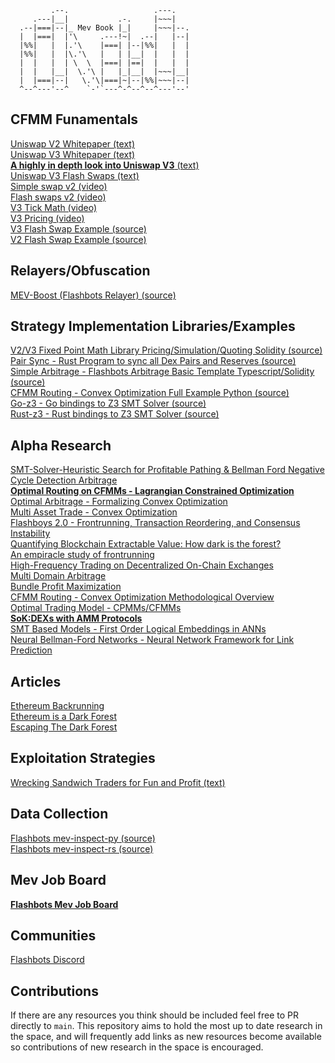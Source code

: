 <div style="align:center"> 
  
```solidity              
         .--.                   .---.
     .---|__|           .-.     |~~~|
  .--|===|--|_ Mev Book |_|     |~~~|--.
  |  |===|  |'\     .---!~|  .--|   |--|
  |%%|   |  |.'\    |===| |--|%%|   |  |
  |%%|   |  |\.'\   |   | |__|  |   |  |
  |  |   |  | \  \  |===| |==|  |   |  |
  |  |   |__|  \.'\ |   |_|__|  |~~~|__|
  |  |===|--|   \.'\|===|~|--|%%|~~~|--|
  ^--^---'--^    `-'`---^-^--^--^---'--'
```
  
 </div>

## CFMM Funamentals
[Uniswap V2 Whitepaper (text)](https://uniswap.org/whitepaper.pdf) </br>
[Uniswap V3 Whitepaper (text)](https://uniswap.org/whitepaper-v3.pdf) </br>
[**A highly in depth look into Uniswap V3** (text)](https://uniswapv3book.com) </br>
[Uniswap V3 Flash Swaps (text)](https://medium.com/coinmonks/tutorial-of-flash-swaps-of-uniswap-v3-73c0c846b822) </br>
[Simple swap v2 (video)](https://www.youtube.com/watch?v=qB2Ulx201wY) </br>
[Flash swaps v2 (video)](https://www.youtube.com/watch?v=MxTgk-kvtRM) </br>
[V3 Tick Math (video)](https://www.youtube.com/watch?v=p7LIEr8hVCA) </br>
[V3 Pricing (video)](https://www.youtube.com/watch?v=hKhdQl126Ys) </br>
[V3 Flash Swap Example (source)](https://github.com/yuichiroaoki/flash-swap-example) </br>
[V2 Flash Swap Example (source)](https://solidity-by-example.org/defi/uniswap-v2-flash-swap/) </br>


## Relayers/Obfuscation
[MEV-Boost (Flashbots Relayer) (source)](https://github.com/flashbots/mev-boost) </br>

## Strategy Implementation Libraries/Examples
[V2/V3 Fixed Point Math Library Pricing/Simulation/Quoting Solidity (source)](https://github.com/0xOsiris/cfmm-math-libraries) </br>
[Pair Sync - Rust Program to sync all Dex Pairs and Reserves (source)](https://github.com/0xKitsune/pair_sync) </br>
[Simple Arbitrage - Flashbots Arbitrage Basic Template Typescript/Solidity (source)](https://github.com/flashbots/simple-arbitrage) </br>
[CFMM Routing - Convex Optimization Full Example Python (source)](https://github.com/angeris/cfmm-routing-code) </br>
[Go-z3 - Go bindings to Z3 SMT Solver (source)](https://github.com/mitchellh/go-z3) </br>
[Rust-z3 - Rust bindings to Z3 SMT Solver (source)](https://github.com/prove-rs/z3.rs) </br>

## Alpha Research
[SMT-Solver-Heuristic Search for Profitable Pathing & Bellman Ford Negative Cycle Detection Arbitrage](https://arxiv.org/pdf/2103.02228.pdf) </br>
[**Optimal Routing on CFMMs - Lagrangian Constrained Optimization**](https://angeris.github.io/papers/cfmm-routing.pdf) </br>
[Optimal Arbitrage - Formalizing Convex Optimization](https://angeris.github.io/papers/uniswap_analysis.pdf) </br>
[Multi Asset Trade - Convex Optimization](https://angeris.github.io/papers/cfmm-chapter.pdf) </br>
[Flashboys 2.0 - Frontrunning, Transaction Reordering, and Consensus Instability](https://arxiv.org/pdf/1904.05234.pdf) </br>
[Quantifying Blockchain Extractable Value: How dark is the forest?](https://arxiv.org/pdf/2101.05511.pdf) </br>
[An empiracle study of frontrunning](https://arxiv.org/pdf/2102.03347.pdf) </br>
[High-Frequency Trading on Decentralized On-Chain Exchanges](https://arxiv.org/pdf/2101.05511.pdf) </br>
[Multi Domain Arbitrage](https://arxiv.org/pdf/2112.01472.pdf) </br>
[Bundle Profit Maximization](https://angeris.github.io/papers/flashbots-mev.pdf) </br>
[CFMM Routing - Convex Optimization Methodological Overview](https://bcc-research.github.io/CFMMRouter.jl/dev/) </br>
[Optimal Trading Model - CPMMs/CFMMs](https://papers.ssrn.com/sol3/papers.cfm?abstract_id=4144743) </br>
[**SoK:DEXs with AMM Protocols**](https://arxiv.org/pdf/2103.12732.pdf) </br>
[SMT Based Models - First Order Logical Embeddings in ANNs](https://arxiv.org/pdf/2111.13110.pdf) </br>
[Neural Bellman-Ford Networks - Neural Network Framework for Link Prediction](https://arxiv.org/pdf/2106.06935.pdf) </br>

## Articles
[Ethereum Backrunning](https://amanusk.medium.com/the-fastest-draw-on-the-blockchain-bzrx-example-6bd19fabdbe1) </br>
[Ethereum is a Dark Forest](https://www.paradigm.xyz/2020/08/ethereum-is-a-dark-forest) </br>
[Escaping The Dark Forest](https://samczsun.com/escaping-the-dark-forest/) </br>

## Exploitation Strategies
[Wrecking Sandwich Traders for Fun and Profit (text)](https://github.com/Defi-Cartel/salmonella) </br>

## Data Collection 
[Flashbots mev-inspect-py (source)](https://github.com/flashbots/mev-inspect-py) </br>
[Flashbots mev-inspect-rs (source)](https://github.com/flashbots/mev-inspect-rs) </br>

## Mev Job Board 
[**Flashbots Mev Job Board**](https://github.com/flashbots/mev-job-board) </br>

## Communities 
[Flashbots Discord](https://discord.gg/flashbots) </br>

## Contributions
If there are any resources you think should be included feel free to PR directly to `main`. This repository aims to hold the most up to date research in the space, and will frequently add links as new resources become available so contributions of new research in the space is encouraged. 
